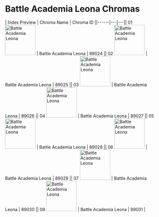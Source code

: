 # Battle Academia Leona Chromas

| Index  Preview | Chroma Name | Chroma ID ||------|---|---|| 01  <img src='https://raw.communitydragon.org/latest/plugins/rcp-be-lol-game-data/global/default/v1/champion-chroma-images/89/89024.png' alt='Battle Academia Leona' width='100'> | Battle Academia Leona | 89024 || 02  <img src='https://raw.communitydragon.org/latest/plugins/rcp-be-lol-game-data/global/default/v1/champion-chroma-images/89/89025.png' alt='Battle Academia Leona' width='100'> | Battle Academia Leona | 89025 || 03  <img src='https://raw.communitydragon.org/latest/plugins/rcp-be-lol-game-data/global/default/v1/champion-chroma-images/89/89026.png' alt='Battle Academia Leona' width='100'> | Battle Academia Leona | 89026 || 04  <img src='https://raw.communitydragon.org/latest/plugins/rcp-be-lol-game-data/global/default/v1/champion-chroma-images/89/89027.png' alt='Battle Academia Leona' width='100'> | Battle Academia Leona | 89027 || 05  <img src='https://raw.communitydragon.org/latest/plugins/rcp-be-lol-game-data/global/default/v1/champion-chroma-images/89/89028.png' alt='Battle Academia Leona' width='100'> | Battle Academia Leona | 89028 || 06  <img src='https://raw.communitydragon.org/latest/plugins/rcp-be-lol-game-data/global/default/v1/champion-chroma-images/89/89029.png' alt='Battle Academia Leona' width='100'> | Battle Academia Leona | 89029 || 07  <img src='https://raw.communitydragon.org/latest/plugins/rcp-be-lol-game-data/global/default/v1/champion-chroma-images/89/89030.png' alt='Battle Academia Leona' width='100'> | Battle Academia Leona | 89030 || 08  <img src='https://raw.communitydragon.org/latest/plugins/rcp-be-lol-game-data/global/default/v1/champion-chroma-images/89/89031.png' alt='Battle Academia Leona' width='100'> | Battle Academia Leona | 89031 |